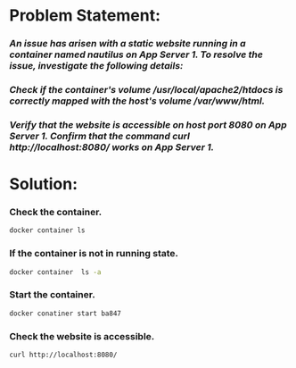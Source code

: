 # Problem Statement:

### *An issue has arisen with a static website running in a container named nautilus on App Server 1. To resolve the issue, investigate the following details:*

### *Check if the container's volume /usr/local/apache2/htdocs is correctly mapped with the host's volume /var/www/html.*

### *Verify that the website is accessible on host port 8080 on App Server 1. Confirm that the command curl http://localhost:8080/ works on App Server 1.*

# Solution:

### Check the container. 
```bash
docker container ls
```
### If the container is not in running state.
```bash
docker container  ls -a
```
### Start the container.
```bash
docker conatiner start ba847
```
### Check the website is accessible.
```bash
curl http://localhost:8080/
```





